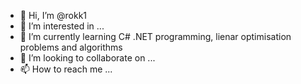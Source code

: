 - 👋 Hi, I’m @rokk1
- 👀 I’m interested in ...
- 🌱 I’m currently learning C# .NET programming, lienar optimisation problems and algorithms
- 💞️ I’m looking to collaborate on ...
- 📫 How to reach me ...

<!---
rokk1/rokk1 is a ✨ special ✨ repository because its `README.md` (this file) appears on your GitHub profile.
You can click the Preview link to take a look at your changes.
--->
